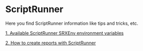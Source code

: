 # ScriptRunner
Here you find ScriptRunner information like tips and tricks, etc.

[1. Available ScriptRunner SRXEnv environment variables](https://github.com/HeikoBrenn/ScriptRunner/wiki/ScriptRunner-SRXEnv-environment-variable)

[2. How to create reports with ScriptRunner](https://github.com/HeikoBrenn/ScriptRunner/wiki/How-to-create-reports-with-ScriptRunner)
